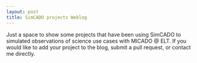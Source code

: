 ```yaml
---
layout: post
title: SimCADO projects Weblog
---
```


Just a space to show some projects that have been using SimCADO to simulated
observations of science use cases with MICADO @ ELT. If you would like to add
your project to the blog, submit a pull request, or contact me directly.